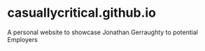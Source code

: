 # casuallycritical.github.io
A personal website to showcase Jonathan Gerraughty to potential Employers

